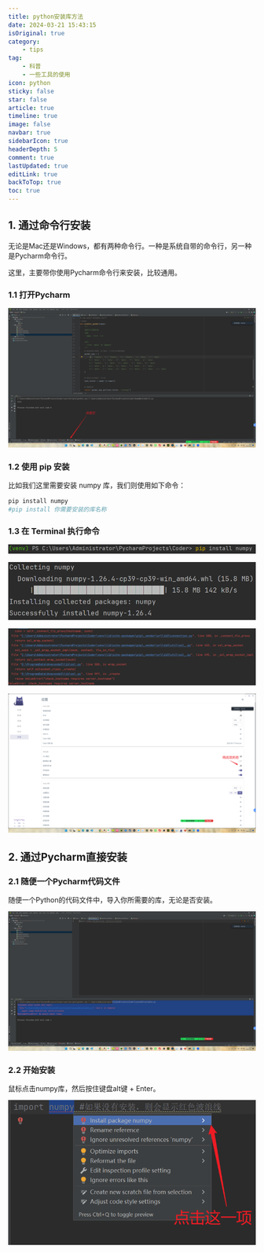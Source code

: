 ```yaml
---
title: python安装库方法
date: 2024-03-21 15:43:15
isOriginal: true
category:
    - tips
tag:
    - 科普
    - 一些工具的使用
icon: python
sticky: false
star: false
article: true
timeline: true
image: false
navbar: true
sidebarIcon: true
headerDepth: 5
comment: true
lastUpdated: true
editLink: true
backToTop: true
toc: true
---
```


##  1. 通过命令行安装

无论是Mac还是Windows，都有两种命令行。一种是系统自带的命令行，另一种是Pycharm命令行。

这里，主要带你使用Pycharm命令行来安装，比较通用。

### 1.1 打开Pycharm

![image-20240321152320036](./how-to-install-module.assets/image-20240321152320036.png)

### 1.2 使用 pip 安装

比如我们这里需要安装 numpy 库，我们则使用如下命令：

```python
pip install numpy
#pip install 你需要安装的库名称
```

###  1.3 在 Terminal 执行命令

![在Terminal命令行中写如上命令，回车](./how-to-install-module.assets/image-20240321153442534.png)




![若安装完毕，会出现如上提示](./how-to-install-module.assets/image-20240321153502708.png)





![如果出现这样的报错，则是网络问题，例如vpn代理未关闭](./how-to-install-module.assets/image-20240321153522704.png)





![关闭vpn代理的方法](./how-to-install-module.assets/image-20240321153735472.png)



## 2. 通过Pycharm直接安装

### 2.1 随便一个Pycharm代码文件

随便一个Python的代码文件中，导入你所需要的库，无论是否安装。

![image-20240321155415523](./how-to-install-module.assets/image-20240321155415523.png)

### 2.2  开始安装

鼠标点击numpy库，然后按住键盘alt键 + Enter。

![image-20240321155832297](./how-to-install-module.assets/image-20240321155832297.png)

